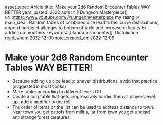 asset_type:: Article
title:: Make your 2d6 Random Encounter Tables WAY BETTER
year_posted::2022
author::[[Dungeon Masterpiece]]
url::https://www.youtube.com/@DungeonMasterpiece
my_rating::4
main_idea:: Random tables of combined dice lead to bell curve distributions, append harder challenges to bottom of table and increase difficulty by adding up modifiers
keywords::[[Random encounter]], Distribution
read_when::2022-12-09
note_created_on::2022-12-09

# Make your 2d6 Random Encounter Tables WAY BETTER!


* Because adding up dice lead to uneven distirbutions, avoid that practice (suggested in most books)
* Make tables according to different levels OR
* Create a long table that gets progressively harder, then as players level up , add a modifier to the roll.
* The order of items on the list can be used to address distance to town. Near town you get patrols from militia, far from town you get undead and strange forest creatures.